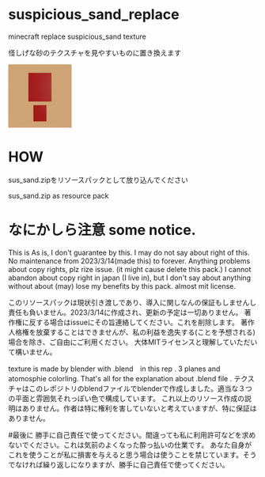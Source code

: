 # suspicious_sand_replace
minecraft replace suspicious_sand texture

怪しげな砂のテクスチャを見やすいものに置き換えます

![pic](https://raw.githubusercontent.com/iCyP/suspicious_sand_replace/main/pack.png)
# HOW
sus_sand.zipをリソースパックとして放り込んでください

sus_sand.zip as resource  pack
# なにかしら注意 some notice.
This is As is, I don't guarantee by this. I may do not say about right of this. No maintenance from 2023/3/14(made this) to forever.
Anything problems about copy rights, plz rize issue. (it might cause delete this pack.)
I cannot abandon about copy right in japan (I live in), but I don't say about anything without about (may) lose my benefits by this pack.
almost mit license.

このリソースパックは現状引き渡しであり、導入に関しなんの保証もしませんし責任も負いません。2023/3/14に作成され、更新の予定は一切ありません。
著作権に反する場合はissueにその旨連絡してください。これを削除します。
著作人格権を放棄することはできませんが、私の利益を逸失する(ことを予想される)場合を除き、ご自由にご利用ください。
大体MITライセンスと理解していただいて構いません。

texture is made by blender with .blend　in this rep . 3 planes and atomosphie colorling. That's all for the explanation about .blend file .
テクスチャはこのレポジトリのblendファイルでblenderで作成しました。適当な３つの平面と雰囲気それっぽい色で構成しています。
これ以上のリソース作成の説明はありません。作者は特に権利を害していないと考えていますが、特に保証はありません。

#最後に
勝手に自己責任で使ってください。間違っても私に利用許可などを求めないでください。これは気前のよくなった酔っ払いの仕業です。
あなた自身がこれを使うことが私に損害を与えると思う場合は使うことを禁じています。そうでなければ繰り返しになりますが、勝手に自己責任で使ってください。
